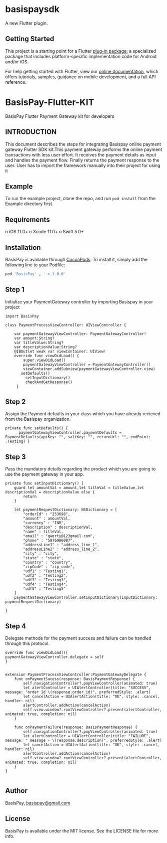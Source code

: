 # basispaysdk

A new Flutter plugin.

## Getting Started

This project is a starting point for a Flutter
[plug-in package](https://flutter.dev/developing-packages/),
a specialized package that includes platform-specific implementation code for
Android and/or iOS.

For help getting started with Flutter, view our
[online documentation](https://flutter.dev/docs), which offers tutorials,
samples, guidance on mobile development, and a full API reference.

# BasisPay-Flutter-KIT
BasisPay Flutter Payment Gateway kit for developers


## INTRODUCTION
This document describes the steps for integrating Basispay online payment gateway Flutter SDK kit.This payment gateway performs the online payment transactions with less user effort. It receives the payment details as input and handles the payment flow. Finally returns the payment response to the user. User has to import the framework manually into their project for using it
## Example

To run the example project, clone the repo, and run `pod install` from the Example directory first.

## Requirements
o iOS 11.0+
o Xcode 11.0+ 
o Swift 5.0+

## Installation

BasisPay is available through [CocoaPods](https://cocoapods.org). To install
it, simply add the following line to your Podfile:

```ruby
pod 'BasisPay' , '~> 1.0.0'
```

## Step 1
Initialize your  PaymentGateway controller by importing Basispay in your project

```
import BasisPay

class PaymentProcessViewController: UIViewController {
    
    var paymentGatewayViewController: PaymentGatewayController!
    var amount:String?
    var titleValue:String?
    var descriptionValue:String?
    @IBOutlet weak var viewContainer: UIView!
    override func viewDidLoad() {
        super.viewDidLoad()
        paymentGatewayViewController = PaymentGatewayController()
        viewContainer.addSubview(paymentGatewayViewController.view)
       setDefaults()
         setInputDictionary()
         checkAndGetResponse()
     }
```
## Step 2
Assign the Payment defaults in your class which you have already recieved from the Basispay organization.

```
private func setDefaults() {
      paymentGatewayViewController.paymentDefaults = PaymentDefaults(apiKey: "", saltKey: "", returnUrl: "", endPoint: .Testing) }    

```

## Step 3
Pass the mandatory details regarding the product which you are going to use the payment gateway in your app.

```
private func setInputDictionary() {
    guard let amountVal = amount,let titleVal = titleValue,let descriptionVal = descriptionValue else {
        return
    }
    
    let paymentRequestDictionary: NSDictionary = [
        "orderId" : "253698",
        "amount" : amountVal,
        "currency" : "INR",
        "description" : descriptionVal,
        "name" : titleVal,
        "email" : "qwerty@123gmail.com",
        "phone" : "5876986087",
        "addressLine1" : "address_line_1",
        "addressLine2" : "address_line_2",
        "city" : "city",
        "state" : "state",
        "country" : "country",
        "zipCode" : "zip_code",
        "udf1" : "Testing1",
        "udf2" : "Testing2",
        "udf3" : "Testing3",
        "udf4" : "Testing4",
        "udf5" : "Testing5"
    ]
    paymentGatewayViewController.setInputDictionary(inputDictionary: paymentRequestDictionary)
    
}

```

## Step 4
Delegate methods for the payment success and failure  can be handled through this protocol.

```
override func viewDidLoad(){
paymentGatewayViewController.delegate = self
}


extension PaymentProcessViewController:PaymentGatewayDelegate {
    func onPaymentSucess(response: BasisPaymentResponse) {
        self.navigationController?.popViewController(animated: true)
        let alertController = UIAlertController(title: "SUCCESS", message: "order Id \(response.order_id)", preferredStyle: .alert)
        let cancelAction = UIAlertAction(title: "OK", style: .cancel, handler: nil)
        alertController.addAction(cancelAction)
        self.view.window?.rootViewController?.present(alertController, animated: true, completion: nil)
    }
    
    func onPaymentFailure(response: BasisPaymentResponse) {
        self.navigationController?.popViewController(animated: true)
        let alertController = UIAlertController(title: "FAILURE", message: " message - \(response.description)", preferredStyle: .alert)
        let cancelAction = UIAlertAction(title: "OK", style: .cancel, handler: nil)
        alertController.addAction(cancelAction)
        self.view.window?.rootViewController?.present(alertController, animated: true, completion: nil)
    }
}
```
```

```
## Author

BasisPay, basispay@gmail.com

## License

BasisPay is available under the MIT license. See the LICENSE file for more info.